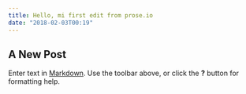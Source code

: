 ```yaml
---
title: Hello, mi first edit from prose.io
date: "2018-02-03T00:19"
---
```


## A New Post

Enter text in [Markdown](http://daringfireball.net/projects/markdown/). Use the toolbar above, or click the **?** button for formatting help.
